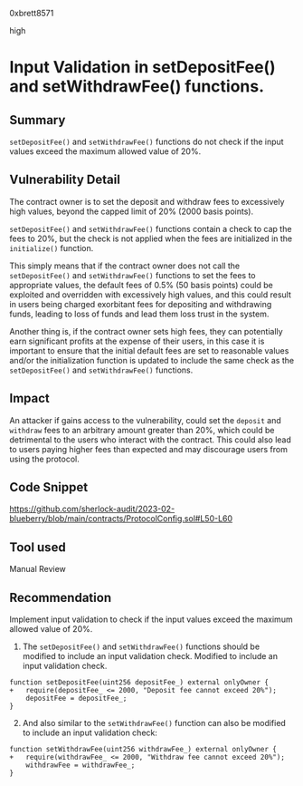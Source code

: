 0xbrett8571

high

# Input Validation in setDepositFee() and setWithdrawFee() functions.

## Summary
`setDepositFee()` and `setWithdrawFee()` functions do not check if the input values exceed the maximum allowed value of 20%.

## Vulnerability Detail
The contract owner is to set the deposit and withdraw fees to excessively high values, beyond the capped limit of 20% (2000 basis points). 

`setDepositFee()` and `setWithdrawFee()` functions contain a check to cap the fees to 20%, but the check is not applied when the fees are initialized in the `initialize()` function. 

This simply means that if the contract owner does not call the `setDepositFee()` and `setWithdrawFee()` functions to set the fees to appropriate values, the default fees of 0.5% (50 basis points) could be exploited and overridden with excessively high values, and this could result in users being charged exorbitant fees for depositing and withdrawing funds, leading to loss of funds and lead them loss trust in the system.

Another thing is, if the contract owner sets high fees, they can potentially earn significant profits at the expense of their users, in this case it is important to ensure that the initial default fees are set to reasonable values and/or the initialization function is updated to include the same check as the `setDepositFee()` and `setWithdrawFee()` functions.

## Impact
An attacker if gains access to the vulnerability, could set the `deposit` and `withdraw` fees to an arbitrary amount greater than 20%, which could be detrimental to the users who interact with the contract. 
This could also lead to users paying higher fees than expected and may discourage users from using the protocol. 

## Code Snippet
https://github.com/sherlock-audit/2023-02-blueberry/blob/main/contracts/ProtocolConfig.sol#L50-L60

## Tool used

Manual Review

## Recommendation
Implement input validation to check if the input values exceed the maximum allowed value of 20%.

1. The `setDepositFee()` and `setWithdrawFee()` functions should be modified to include an input validation check.
Modified to include an input validation check.
```solidity
function setDepositFee(uint256 depositFee_) external onlyOwner {
+   require(depositFee_ <= 2000, "Deposit fee cannot exceed 20%");
    depositFee = depositFee_;
}
```

2. And also similar to the `setWithdrawFee()` function can also be modified to include an input validation check:
```solidity
function setWithdrawFee(uint256 withdrawFee_) external onlyOwner {
+   require(withdrawFee_ <= 2000, "Withdraw fee cannot exceed 20%");
    withdrawFee = withdrawFee_;
}
```